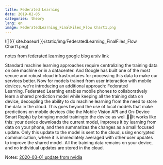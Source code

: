 ```yaml
---
title: Federated Learning
date: 2019-02-05
categories: theory
lang: en
image: FederatedLearning_FinalFiles_Flow Chart1.png
---
```

![]({{ site.baseurl }}/static/img/FederatedLearning_FinalFiles_Flow Chart1.png)

notes from [federated learning google blog](https://ai.googleblog.com/2017/04/federated-learning-collaborative.html)
[arxiv link](https://arxiv.org/pdf/1902.01046.pdf)

Standard machine learning approaches require centralizing the training data on one machine or in a datacenter. And Google has built one of the most secure and robust cloud infrastructures for processing this data to make our services better. Now for models trained from user interaction with mobile devices, we're introducing an additional approach: Federated Learning. Federated Learning enables mobile phones to collaboratively learn a shared prediction model while keeping all the training data on device, decoupling the ability to do machine learning from the need to store the data in the cloud. This goes beyond the use of local models that make predictions on mobile devices (like the Mobile Vision API and On-Device Smart Reply) by bringing model trainingto the device as well.It works like this: your device downloads the current model, improves it by learning from data on your phone, and then summarizes the changes as a small focused update. Only this update to the model is sent to the cloud, using encrypted communication, where it is immediately averaged with other user updates to improve the shared model. All the training data remains on your device, and no individual updates are stored in the cloud. 

Notes:
[2020-03-01 update from nvidia](https://cleantechnica.com/2020/03/01/nvidia-helps-transportation-industry-with-ai-technology/)

